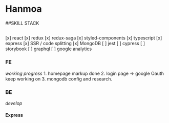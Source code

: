 # Hanmoa

##SKILL STACK

##

[x] react
[x] redux
[x] redux-saga
[x] styled-components
[x] typescript
[x] express
[x] SSR / code splitting
[x] MongoDB
[ ] jest
[ ] cypress
[ ] storybook
[ ] graphql
[ ] google analytics

### FE

_working progress_ 1. homepage markup done 2. login page -> google Oauth keep working on 3. mongodb config and research.

### BE

_develop_

#### Express
